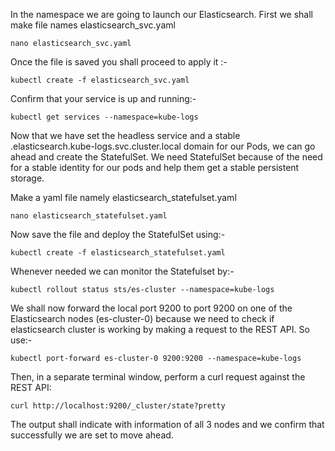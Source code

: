 In the namespace we are going to launch our Elasticsearch.  First we shall make file names elasticsearch_svc.yaml

```nano elasticsearch_svc.yaml```

Once the file is saved you shall proceed to apply it :-

```kubectl create -f elasticsearch_svc.yaml```

Confirm that your service is up and running:-

```kubectl get services --namespace=kube-logs```

Now that we have set the headless service and a stable .elasticsearch.kube-logs.svc.cluster.local domain for our Pods, we can go ahead and create the StatefulSet. We need StatefulSet because of the need for a stable identity for our pods and help them get a stable persistent storage.

Make a yaml file namely elasticsearch_statefulset.yaml

```nano elasticsearch_statefulset.yaml```

Now save the file and deploy the StatefulSet using:-

```kubectl create -f elasticsearch_statefulset.yaml```

Whenever needed we can monitor the Statefulset by:-

```kubectl rollout status sts/es-cluster --namespace=kube-logs```

We shall now forward the local port 9200 to port 9200 on one of the Elasticsearch nodes (es-cluster-0) because we need to check if elasticsearch cluster is working by making a request to the REST API. So use:-

```kubectl port-forward es-cluster-0 9200:9200 --namespace=kube-logs```

Then, in a separate terminal window, perform a curl request against the REST API:

```curl http://localhost:9200/_cluster/state?pretty```

The output shall indicate with information of all 3 nodes and we confirm that successfully we are set to move ahead.
